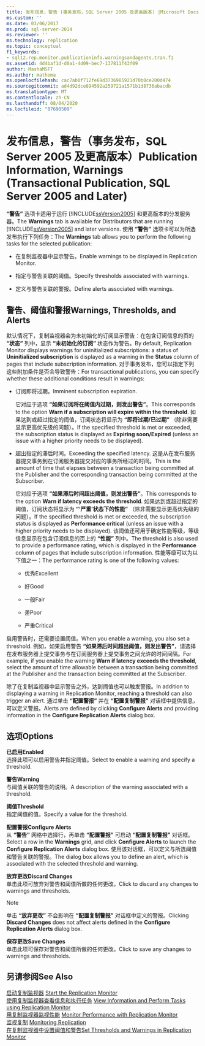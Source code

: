 ```yaml
---
title: 发布信息，警告 (事务发布，SQL Server 2005 及更高版本) |Microsoft Docs
ms.custom: ''
ms.date: 03/06/2017
ms.prod: sql-server-2014
ms.reviewer: ''
ms.technology: replication
ms.topic: conceptual
f1_keywords:
- sql12.rep.monitor.publicationinfo.warningsandagents.tran.f1
ms.assetid: 4d4baf1d-d0a1-4d09-bec7-137811f43f09
author: MashaMSFT
ms.author: mathoma
ms.openlocfilehash: cac7ab0f712fe69d3736985921d70b0ce200d474
ms.sourcegitcommit: ad4d92dce894592a259721a1571b1d8736abacdb
ms.translationtype: MT
ms.contentlocale: zh-CN
ms.lasthandoff: 08/04/2020
ms.locfileid: "87690509"
---
```

# <a name="publication-information-warnings-transactional-publication-sql-server-2005-and-later"></a><span data-ttu-id="1573e-102">发布信息，警告（事务发布，SQL Server 2005 及更高版本）</span><span class="sxs-lookup"><span data-stu-id="1573e-102">Publication Information, Warnings (Transactional Publication, SQL Server 2005 and Later)</span></span>
  <span data-ttu-id="1573e-103">**“警告”** 选项卡适用于运行 [!INCLUDE[ssVersion2005](../../includes/ssversion2005-md.md)] 和更高版本的分发服务器。</span><span class="sxs-lookup"><span data-stu-id="1573e-103">The **Warnings** tab is available for Distributors that are running [!INCLUDE[ssVersion2005](../../includes/ssversion2005-md.md)] and later versions.</span></span> <span data-ttu-id="1573e-104">使用 **“警告”** 选项卡可以为所选发布执行下列任务：</span><span class="sxs-lookup"><span data-stu-id="1573e-104">The **Warnings** tab allows you to perform the following tasks for the selected publication:</span></span>  
  
-   <span data-ttu-id="1573e-105">在复制监视器中显示警告。</span><span class="sxs-lookup"><span data-stu-id="1573e-105">Enable warnings to be displayed in Replication Monitor.</span></span>  
  
-   <span data-ttu-id="1573e-106">指定与警告关联的阈值。</span><span class="sxs-lookup"><span data-stu-id="1573e-106">Specify thresholds associated with warnings.</span></span>  
  
-   <span data-ttu-id="1573e-107">定义与警告关联的警报。</span><span class="sxs-lookup"><span data-stu-id="1573e-107">Define alerts associated with warnings.</span></span>  
  
## <a name="warnings-thresholds-and-alerts"></a><span data-ttu-id="1573e-108">警告、阈值和警报</span><span class="sxs-lookup"><span data-stu-id="1573e-108">Warnings, Thresholds, and Alerts</span></span>  
 <span data-ttu-id="1573e-109">默认情况下，复制监视器会为未初始化的订阅显示警告：在包含订阅信息的页的 **“状态”** 列中，显示 **“未初始化的订阅”** 状态作为警告。</span><span class="sxs-lookup"><span data-stu-id="1573e-109">By default, Replication Monitor displays warnings for uninitialized subscriptions: a status of **Uninitialized subscription** is displayed as a warning in the **Status** column of pages that include subscription information.</span></span> <span data-ttu-id="1573e-110">对于事务发布，您可以指定下列这些附加条件是否会导致警告：</span><span class="sxs-lookup"><span data-stu-id="1573e-110">For transactional publications, you can specify whether these additional conditions result in warnings:</span></span>  
  
-   <span data-ttu-id="1573e-111">订阅即将过期。</span><span class="sxs-lookup"><span data-stu-id="1573e-111">Imminent subscription expiration.</span></span>  
  
     <span data-ttu-id="1573e-112">它对应于选项 **“如果订阅将在阈值内过期，则发出警告”**。</span><span class="sxs-lookup"><span data-stu-id="1573e-112">This corresponds to the option **Warn if a subscription will expire within the threshold**.</span></span> <span data-ttu-id="1573e-113">如果达到或超过指定的阈值，订阅状态将显示为 **“即将过期/已过期”** （除非需要显示更高优先级的问题）。</span><span class="sxs-lookup"><span data-stu-id="1573e-113">If the specified threshold is met or exceeded, the subscription status is displayed as **Expiring soon/Expired** (unless an issue with a higher priority needs to be displayed).</span></span>  
  
-   <span data-ttu-id="1573e-114">超出指定的滞后时间。</span><span class="sxs-lookup"><span data-stu-id="1573e-114">Exceeding the specified latency.</span></span> <span data-ttu-id="1573e-115">这是从在发布服务器提交事务到在订阅服务器提交对应的事务所经过的时间。</span><span class="sxs-lookup"><span data-stu-id="1573e-115">This is the amount of time that elapses between a transaction being committed at the Publisher and the corresponding transaction being committed at the Subscriber.</span></span>  
  
     <span data-ttu-id="1573e-116">它对应于选项 **“如果滞后时间超出阈值，则发出警告”**。</span><span class="sxs-lookup"><span data-stu-id="1573e-116">This corresponds to the option **Warn if latency exceeds the threshold**.</span></span> <span data-ttu-id="1573e-117">如果达到或超过指定的阈值，订阅状态将显示为 **“‘严重’状态下的性能”** （除非需要显示更高优先级的问题）。</span><span class="sxs-lookup"><span data-stu-id="1573e-117">If the specified threshold is met or exceeded, the subscription status is displayed as **Performance critical** (unless an issue with a higher priority needs to be displayed).</span></span> <span data-ttu-id="1573e-118">该阈值还可用于确定性能等级，等级信息显示在包含订阅信息的页上的 **“性能”** 列中。</span><span class="sxs-lookup"><span data-stu-id="1573e-118">The threshold is also used to provide a performance rating, which is displayed in the **Performance** column of pages that include subscription information.</span></span> <span data-ttu-id="1573e-119">性能等级可以为以下值之一：</span><span class="sxs-lookup"><span data-stu-id="1573e-119">The performance rating is one of the following values:</span></span>  
  
    -   <span data-ttu-id="1573e-120">优秀</span><span class="sxs-lookup"><span data-stu-id="1573e-120">Excellent</span></span>  
  
    -   <span data-ttu-id="1573e-121">好</span><span class="sxs-lookup"><span data-stu-id="1573e-121">Good</span></span>  
  
    -   <span data-ttu-id="1573e-122">一般</span><span class="sxs-lookup"><span data-stu-id="1573e-122">Fair</span></span>  
  
    -   <span data-ttu-id="1573e-123">差</span><span class="sxs-lookup"><span data-stu-id="1573e-123">Poor</span></span>  
  
    -   <span data-ttu-id="1573e-124">严重</span><span class="sxs-lookup"><span data-stu-id="1573e-124">Critical</span></span>  
  
 <span data-ttu-id="1573e-125">启用警告时，还需要设置阈值。</span><span class="sxs-lookup"><span data-stu-id="1573e-125">When you enable a warning, you also set a threshold.</span></span> <span data-ttu-id="1573e-126">例如，如果启用警告 **“如果滞后时间超出阈值，则发出警告”**，请选择在发布服务器上提交事务与在订阅服务器上提交事务之间允许的时间间隔。</span><span class="sxs-lookup"><span data-stu-id="1573e-126">For example, if you enable the warning **Warn if latency exceeds the threshold**, select the amount of time allowable between a transaction being committed at the Publisher and the transaction being committed at the Subscriber.</span></span>  
  
 <span data-ttu-id="1573e-127">除了在复制监视器中显示警告之外，达到阈值也可以触发警报。</span><span class="sxs-lookup"><span data-stu-id="1573e-127">In addition to displaying a warning in Replication Monitor, reaching a threshold can also trigger an alert.</span></span> <span data-ttu-id="1573e-128">通过单击 **“配置警报”** 并在 **“配置复制警报”** 对话框中提供信息，可以定义警报。</span><span class="sxs-lookup"><span data-stu-id="1573e-128">Alerts are defined by clicking **Configure Alerts** and providing information in the **Configure Replication Alerts** dialog box.</span></span>  
  
## <a name="options"></a><span data-ttu-id="1573e-129">选项</span><span class="sxs-lookup"><span data-stu-id="1573e-129">Options</span></span>  
 <span data-ttu-id="1573e-130">**已启用**</span><span class="sxs-lookup"><span data-stu-id="1573e-130">**Enabled**</span></span>  
 <span data-ttu-id="1573e-131">选择此项可以启用警告并指定阈值。</span><span class="sxs-lookup"><span data-stu-id="1573e-131">Select to enable a warning and specify a threshold.</span></span>  
  
 <span data-ttu-id="1573e-132">**警告**</span><span class="sxs-lookup"><span data-stu-id="1573e-132">**Warning**</span></span>  
 <span data-ttu-id="1573e-133">与阈值关联的警告的说明。</span><span class="sxs-lookup"><span data-stu-id="1573e-133">A description of the warning associated with a threshold.</span></span>  
  
 <span data-ttu-id="1573e-134">**阈值**</span><span class="sxs-lookup"><span data-stu-id="1573e-134">**Threshold**</span></span>  
 <span data-ttu-id="1573e-135">指定阈值的值。</span><span class="sxs-lookup"><span data-stu-id="1573e-135">Specify a value for the threshold.</span></span>  
  
 <span data-ttu-id="1573e-136">**配置警报**</span><span class="sxs-lookup"><span data-stu-id="1573e-136">**Configure Alerts**</span></span>  
 <span data-ttu-id="1573e-137">从 **“警告”** 网格中选择行，再单击 **“配置警报”** 可启动 **“配置复制警报”** 对话框。</span><span class="sxs-lookup"><span data-stu-id="1573e-137">Select a row in the **Warnings** grid, and click **Configure Alerts** to launch the **Configure Replication Alerts** dialog box.</span></span> <span data-ttu-id="1573e-138">使用该对话框，可以定义与所选阈值和警告关联的警报。</span><span class="sxs-lookup"><span data-stu-id="1573e-138">The dialog box allows you to define an alert, which is associated with the selected threshold and warning.</span></span>  
  
 <span data-ttu-id="1573e-139">**放弃更改**</span><span class="sxs-lookup"><span data-stu-id="1573e-139">**Discard Changes**</span></span>  
 <span data-ttu-id="1573e-140">单击此项可放弃对警告和阈值所做的任何更改。</span><span class="sxs-lookup"><span data-stu-id="1573e-140">Click to discard any changes to warnings and thresholds.</span></span>  
  
> [!NOTE]  
>  <span data-ttu-id="1573e-141">单击 **“放弃更改”** 不会影响在 **“配置复制警报”** 对话框中定义的警报。</span><span class="sxs-lookup"><span data-stu-id="1573e-141">Clicking **Discard Changes** does not affect alerts defined in the **Configure Replication Alerts** dialog box.</span></span>  
  
 <span data-ttu-id="1573e-142">**保存更改**</span><span class="sxs-lookup"><span data-stu-id="1573e-142">**Save Changes**</span></span>  
 <span data-ttu-id="1573e-143">单击此项可保存对警告和阈值所做的任何更改。</span><span class="sxs-lookup"><span data-stu-id="1573e-143">Click to save any changes to warnings and thresholds.</span></span>  
  
## <a name="see-also"></a><span data-ttu-id="1573e-144">另请参阅</span><span class="sxs-lookup"><span data-stu-id="1573e-144">See Also</span></span>  
 <span data-ttu-id="1573e-145">[启动复制监视器](monitor/start-the-replication-monitor.md) </span><span class="sxs-lookup"><span data-stu-id="1573e-145">[Start the Replication Monitor](monitor/start-the-replication-monitor.md) </span></span>  
 <span data-ttu-id="1573e-146">[使用复制监视器查看信息和执行任务](monitor/view-information-and-perform-tasks-replication-monitor.md) </span><span class="sxs-lookup"><span data-stu-id="1573e-146">[View Information and Perform Tasks using Replication Monitor](monitor/view-information-and-perform-tasks-replication-monitor.md) </span></span>  
 <span data-ttu-id="1573e-147">[用复制监视器监视性能](monitor/monitor-performance-with-replication-monitor.md) </span><span class="sxs-lookup"><span data-stu-id="1573e-147">[Monitor Performance with Replication Monitor](monitor/monitor-performance-with-replication-monitor.md) </span></span>  
 <span data-ttu-id="1573e-148">[监视复制](monitoring-replication.md) </span><span class="sxs-lookup"><span data-stu-id="1573e-148">[Monitoring Replication](monitoring-replication.md) </span></span>  
 [<span data-ttu-id="1573e-149">在复制监视器中设置阈值和警告</span><span class="sxs-lookup"><span data-stu-id="1573e-149">Set Thresholds and Warnings in Replication Monitor</span></span>](monitor/set-thresholds-and-warnings-in-replication-monitor.md)  
  
  
